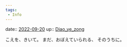 ```yaml
---
tags:
 - Info
---
```


date:: [2022-09-20](Daily_Note/2022-09-20.md)
up:: [Diao_ye_zong](Bar/Novel/Touhou_Project/Diao_ye_zong.md)

こえを、きいて。
まだ、おぼえていられる、
そのうちに。
